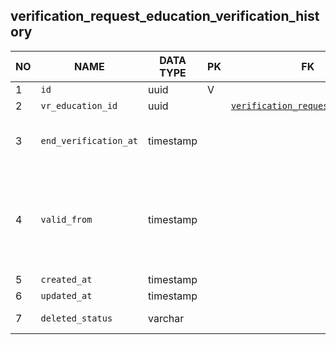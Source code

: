 verification_request_education_verification_history
----------------------------


NO | NAME | DATA TYPE | PK | FK | DESCRIPTION            
---|------|-----------|----|----|-------------
1|`id` | uuid | V |  | surrogate key
2|`vr_education_id` | uuid |  | [`verification_request_education`](verification_request_education.md) | 
3|`end_verification_at` | timestamp |  |  | Date and time when verification finished
4|`valid_from` | timestamp |  |  | Business date and time starting from which the data that this record contains is valid
5|`created_at` | timestamp |  |  | 
6|`updated_at` | timestamp |  |  | 
7|`deleted_status` | varchar |  |  | ACTIVE, DELETED
